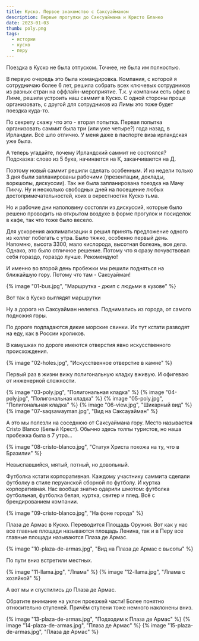 ```yaml
---
title: Куско. Первое знакомство с Саксуайманом
description: Первые прогулки до Саксуаймана и Кристо Бланко
date: 2023-01-03
thumb: poly.png
tags:
  - истории
  - куско
  - перу
---
```


Поездка в Куско не была отпуском. Точнее, не была им полностью.

В первую очередь это была командировка. Компания, с которой я сотрудничаю более 6 лет, решила собрать всех ключевых сотрудников из разных стран на оффлайн-мероприятие. Т.к. у компании есть офис в Лиме, решили устроить наш саммит в Куско. С одной стороны проще организовать, с другой для сотрудников из Лимы это тоже будет поездка куда-то.

По секрету скажу что это - вторая попытка. Первая попытка организовать саммит была три (или уже четыре?) года назад, в Ирландии. Всё шло отлично. У меня даже в паспорте виза ирландская уже была.

А теперь угадайте, почему Ирландский саммит не состоялся? Подсказка: слово из 5 букв, начинается на К, заканчивается на Д.

Поэтому новый саммит решили сделать особенным. И из недели только 3 дня были запланированы рабочими (презентации, доклады, воркшопы, дискуссии). Так же была запланирована поездка на Мачу Пикчу. Ну и несколько свободных дней на посещение любых достопримечательностей, коих в окрестностях Куско тьма.

Но и рабочие дни наполовину состояли из дискуссий, которые было решено проводить на открытом воздухе в форме прогулок и посиделок в кафе, так что тоже было весело.

Для ускорения акклиматизации я решил принять предложение одного из коллег побегать с утра. Было тяжко, особенно первый день. Напомню, высота 3300, мало кислорода, высотная болезнь, все дела. Однако, это было отличное решение. Потому что я сразу почувствовал себя гораздо, гораздо лучше. Рекомендую!

И именно во второй день пробежки мы решили подняться на ближайшую гору. Потому что там - Саксуайман!

{% image "01-bus.jpg", "Маршрутка - джип с людьми в кузове" %}

Вот так в Куско выглядят маршрутки

Ну а дорога на Саксуайман нелегка. Поднимались из города, от самого подножия горы.

По дороге подпадаются дикие морские свинки. Их тут кстати разводят на еду, как в России кроликов.

В камушках по дороге имеются отверстия явно искусственного происхождения.

{% image "02-holes.jpg", "Искусственное отверстие в камне" %}

Первый раз в жизни вижу полигональную кладку вживую. И офигеваю от инженерной сложности.

{% image "03-poly.jpg", "Полигональная кладка" %}
{% image "04-poly.jpg", "Полигональная кладка" %}
{% image "05-poly.jpg", "Полигональная кладка" %}
{% image "06-view.jpg", "Шикарный вид" %}
{% image "07-saqsawayman.jpg", "Вид на Саксауайман" %}

А это мы полезли на соседнюю от Саксуаймана гору. Место называется Cristo Blanco (Белый Крест). Обычно здесь толпы туристов, но наша пробежка была в 7 утра...

{% image "08-cristo-blanco.jpg", "Статуя Христа похожа на ту, что в Бразилии" %}

Невыспавшийся, мятый, потный, но довольный.

Футболка кстати корпоративная. Каждому участнику саммита сделали футболку в стиле перуанской сборной по футболу. И куртка корпоративная. Нас вообще знатно одарили шмотом: футболка футбольная, футболка белая, куртка, свитер и плед. Всё с брендированием компании.

{% image "09-cristo-blanco.jpg", "На фоне города" %}

Плаза де Армас в Куско. Переводится Площадь Оружия. Вот как у нас все главные площади называются площадь Ленина, так и в Перу все главные площади называются Плаза де Армас.

{% image "10-plaza-de-armas.jpg", "Вид на Плаза де Армас с высоты" %}

По пути вниз встретили местных.

{% image "11-llama.jpg", "Ллама" %}
{% image "12-llama.jpg", "Ллама с хозяйкой" %}

А вот мы и спустились до Плаза де Армас.

Обратите внимание на уклон проезжей части! Более понятно относительно ступеней. Причём ступени тоже немного наклонены вниз.

{% image "13-plaza-de-armas.jpg", "Подходим к Плаза де Армас" %}
{% image "14-plaza-de-armas.jpg", "Плаза де Армас" %}
{% image "15-plaza-de-armas.jpg", "Плаза де Армас" %}
